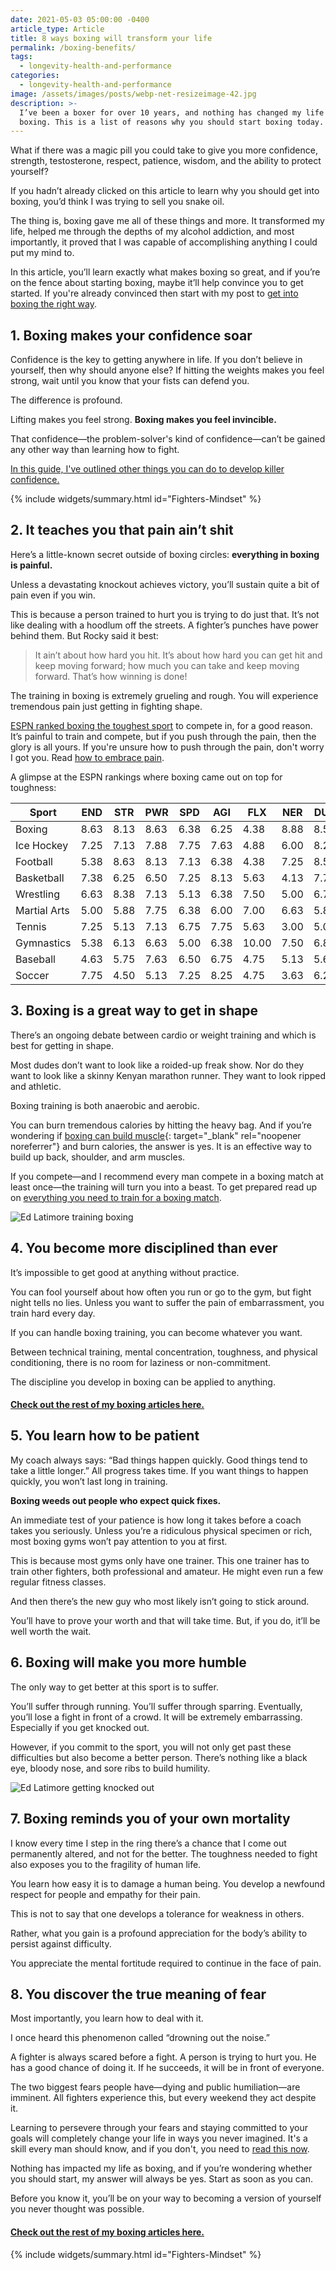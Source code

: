 ```yaml
---
date: 2021-05-03 05:00:00 -0400
article_type: Article
title: 8 ways boxing will transform your life
permalink: /boxing-benefits/
tags:
  - longevity-health-and-performance
categories:
  - longevity-health-and-performance
image: /assets/images/posts/webp-net-resizeimage-42.jpg
description: >-
  I’ve been a boxer for over 10 years, and nothing has changed my life more than
  boxing. This is a list of reasons why you should start boxing today.
---
```

What if there was a magic pill you could take to give you more confidence, strength, testosterone, respect, patience, wisdom, and the ability to protect yourself?

If you hadn’t already clicked on this article to learn why you should get into boxing, you’d think I was trying to sell you snake oil.

The thing is, boxing gave me all of these things and more. It transformed my life, helped me through the depths of my alcohol addiction, and most importantly, it proved that I was capable of accomplishing anything I could put my mind to.

In this article, you’ll learn exactly what makes boxing so great, and if you’re on the fence about starting boxing, maybe it’ll help convince you to get started. If you're already convinced then start with my post to [get into boxing the right way](https://edlatimore.com/how-to-get-into-boxing/).

## 1\. Boxing makes your confidence soar

Confidence is the key to getting anywhere in life. If you don’t believe in yourself, then why should anyone else? If hitting the weights makes you feel strong, wait until you know that your fists can defend you.

The difference is profound.

Lifting makes you feel strong. **Boxing makes you feel invincible.**

That confidence—the problem-solver's kind of confidence—can’t be gained any other way than learning how to fight.

[In this guide, I've outlined other things you can do to develop killer confidence.](/resources/four-confidences/)

{% include widgets/summary.html id="Fighters-Mindset" %}

## 2\. It teaches you that pain ain’t shit

Here’s a little-known secret outside of boxing circles: **everything in boxing is painful.**

Unless a devastating knockout achieves victory, you’ll sustain quite a bit of pain even if you win.

This is because a person trained to hurt you is trying to do just that. It’s not like dealing with a hoodlum off the streets. A fighter’s punches have power behind them. But Rocky said it best:

> It ain’t about how hard you hit. It’s about how hard you can get hit and keep moving forward; how much you can take and keep moving forward. That’s how winning is done!

The training in boxing is extremely grueling and rough. You will experience tremendous pain just getting in fighting shape.

[ESPN ranked boxing the toughest sport](http://www.espn.com/espn/page2/sportSkills) to compete in, for a good reason. It’s painful to train and compete, but if you push through the pain, then the glory is all yours. If you're unsure how to push through the pain, don't worry I got you. Read&nbsp;[how to embrace pain](https://edlatimore.com/pushing-through-the-pain/).

A glimpse at the ESPN rankings where boxing came out on top for toughness:

| Sport | END | STR | PWR | SPD | AGI | FLX | NER | DUR | HAN | ANA | Total | Rank |
| --- | --- | --- | --- | --- | --- | --- | --- | --- | --- | --- | --- | --- |
| Boxing | 8\.63 | 8\.13 | 8\.63 | 6\.38 | 6\.25 | 4\.38 | 8\.88 | 8\.50 | 7\.00 | 5\.63 | 72\.375 | 1 |
| Ice Hockey | 7\.25 | 7\.13 | 7\.88 | 7\.75 | 7\.63 | 4\.88 | 6\.00 | 8\.25 | 7\.50 | 7\.50 | 71\.750 | 2 |
| Football | 5\.38 | 8\.63 | 8\.13 | 7\.13 | 6\.38 | 4\.38 | 7\.25 | 8\.50 | 5\.50 | 7\.13 | 68\.375 | 3 |
| Basketball | 7\.38 | 6\.25 | 6\.50 | 7\.25 | 8\.13 | 5\.63 | 4\.13 | 7\.75 | 7\.50 | 7\.38 | 67\.875 | 4 |
| Wrestling | 6\.63 | 8\.38 | 7\.13 | 5\.13 | 6\.38 | 7\.50 | 5\.00 | 6\.75 | 4\.25 | 6\.38 | 63\.500 | 5 |
| Martial Arts | 5\.00 | 5\.88 | 7\.75 | 6\.38 | 6\.00 | 7\.00 | 6\.63 | 5\.88 | 6\.00 | 6\.88 | 63\.375 | 6 |
| Tennis | 7\.25 | 5\.13 | 7\.13 | 6\.75 | 7\.75 | 5\.63 | 3\.00 | 5\.00 | 8\.38 | 6\.75 | 62\.750 | 7 |
| Gymnastics | 5\.38 | 6\.13 | 6\.63 | 5\.00 | 6\.38 | 10\.00 | 7\.50 | 6\.88 | 4\.50 | 4\.13 | 62\.500 | 8 |
| Baseball | 4\.63 | 5\.75 | 7\.63 | 6\.50 | 6\.75 | 4\.75 | 5\.13 | 5\.63 | 9\.25 | 6\.25 | 62\.250 | 9 |
| Soccer | 7\.75 | 4\.50 | 5\.13 | 7\.25 | 8\.25 | 4\.75 | 3\.63 | 6\.25 | 6\.50 | 7\.50 | 61\.500 | 10 |

## 3\. Boxing is a great way to get in shape

There’s an ongoing debate between cardio or weight training and which is best for getting in shape.

Most dudes don’t want to look like a roided-up freak show. Nor do they want to look like a skinny Kenyan marathon runner. They want to look ripped and athletic.

Boxing training is both anaerobic and aerobic.

You can burn tremendous calories by hitting the heavy bag. And if you’re wondering if [boxing can build muscle](https://totalshape.com/fitness/does-boxing-build-muscle/){: target="_blank" rel="noopener noreferrer"}&nbsp;and burn calories, the answer is yes. It is an effective way to build up back, shoulder, and arm muscles.&nbsp;

If you compete—and I recommend every man compete in a boxing match at least once—the training will turn you into a beast. To get prepared read up on [everything you need to train for a boxing match](/boxing-training/).

![Ed Latimore training boxing](/assets/images/posts/ed-posing.jpg "Getting in shape is a great reason to box")

## 4\. You become more disciplined than ever

It’s impossible to get good at anything without practice.

You can fool yourself about how often you run or go to the gym, but fight night tells no lies. Unless you want to suffer the pain of embarrassment, you train hard every day.

If you can handle boxing training, you can become whatever you want.

Between technical training, mental concentration, toughness, and physical conditioning, there is no room for laziness or non-commitment.

The discipline you develop in boxing can be applied to anything.

#### [Check out the rest of my boxing articles here.](https://edlatimore.com/boxing-lessons)

## 5\. You learn how to be patient

My coach always says: “Bad things happen quickly. Good things tend to take a little longer.” All progress takes time. If you want things to happen quickly, you won’t last long in training.

**Boxing weeds out people who expect quick fixes.**

An immediate test of your patience is how long it takes before a coach takes you seriously. Unless you’re a ridiculous physical specimen or rich, most boxing gyms won’t pay attention to you at first.

This is because most gyms only have one trainer. This one trainer has to train other fighters, both professional and amateur. He might even run a few regular fitness classes.

And then there’s the new guy who most likely isn’t going to stick around.

You’ll have to prove your worth and that will take time. But, if you do, it’ll be well worth the wait.

## 6\. Boxing will make you more humble

The only way to get better at this sport is to suffer.

You’ll suffer through running. You’ll suffer through sparring. Eventually, you’ll lose a fight in front of a crowd. It will be extremely embarrassing. Especially if you get knocked out.

However, if you commit to the sport, you will not only get past these difficulties but also become a better person. There’s nothing like a black eye, bloody nose, and sore ribs to build humility.

![Ed Latimore getting knocked out](/assets/images/posts/ed-knocked-out.jpg "I lost my first televised professional fight, getting knocked out in the process. Talk about getting humbled.")

## 7\. Boxing reminds you of your own mortality

I know every time I step in the ring there’s a chance that I come out permanently altered, and not for the better. The toughness needed to fight also exposes you to the fragility of human life.

You learn how easy it is to damage a human being. You develop a newfound respect for people and empathy for their pain.

This is not to say that one develops a tolerance for weakness in others.

Rather, what you gain is a profound appreciation for the body’s ability to persist against difficulty.

You appreciate the mental fortitude required to continue in the face of pain.

## 8\. You discover the true meaning of fear

Most importantly, you learn how to deal with it.

I once heard this phenomenon called “drowning out the noise.”

A fighter is always scared before a fight. A person is trying to hurt you. He has a good chance of doing it. If he succeeds, it will be in front of everyone.

The two biggest fears people have—dying and public humiliation—are imminent. All fighters experience this, but every weekend they act despite it.

Learning to persevere through your fears and staying committed to your goals will completely change your life in ways you never imagined. It's a skill every man should know, and if you don't, you need to [read this now](https://edlatimore.com/how-to-overcome-fear/).

Nothing has impacted my life as boxing, and if you’re wondering whether you should start, my answer will always be yes. Start as soon as you can.&nbsp;

Before you know it, you’ll be on your way to becoming a version of yourself you never thought was possible.

#### [Check out the rest of my boxing articles here.](https://edlatimore.com/boxing-lessons)

{% include widgets/summary.html id="Fighters-Mindset" %}